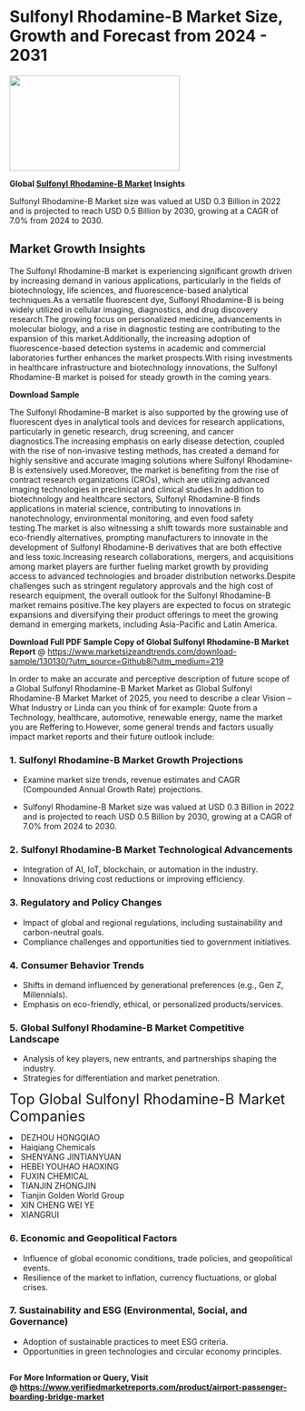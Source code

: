 <H1>Sulfonyl Rhodamine-B Market Size, Growth and Forecast from 2024 - 2031</H1><img class="aligncenter size-medium wp-image-584254" src="https://thirdeyenews.in/wp-content/uploads/2024/09/Global-Market-Research-300x168.jpeg" alt="" width="300" height="168" /><p><strong>Global&nbsp;<a href="https://www.marketsizeandtrends.com/download-sample/130130/?utm_source=Github8j?utm_medium=219">Sulfonyl Rhodamine-B Market</a> Insights</strong></p><p>Sulfonyl Rhodamine-B Market size was valued at USD 0.3 Billion in 2022 and is projected to reach USD 0.5 Billion by 2030, growing at a CAGR of 7.0% from 2024 to 2030.</p><p><h2>Market Growth Insights</h2> <p>The Sulfonyl Rhodamine-B market is experiencing significant growth driven by increasing demand in various applications, particularly in the fields of biotechnology, life sciences, and fluorescence-based analytical techniques.As a versatile fluorescent dye, Sulfonyl Rhodamine-B is being widely utilized in cellular imaging, diagnostics, and drug discovery research.The growing focus on personalized medicine, advancements in molecular biology, and a rise in diagnostic testing are contributing to the expansion of this market.Additionally, the increasing adoption of fluorescence-based detection systems in academic and commercial laboratories further enhances the market prospects.With rising investments in healthcare infrastructure and biotechnology innovations, the Sulfonyl Rhodamine-B market is poised for steady growth in the coming years.</p> <p><strong>Download Sample</strong></p> <p>The Sulfonyl Rhodamine-B market is also supported by the growing use of fluorescent dyes in analytical tools and devices for research applications, particularly in genetic research, drug screening, and cancer diagnostics.The increasing emphasis on early disease detection, coupled with the rise of non-invasive testing methods, has created a demand for highly sensitive and accurate imaging solutions where Sulfonyl Rhodamine-B is extensively used.Moreover, the market is benefiting from the rise of contract research organizations (CROs), which are utilizing advanced imaging technologies in preclinical and clinical studies.In addition to biotechnology and healthcare sectors, Sulfonyl Rhodamine-B finds applications in material science, contributing to innovations in nanotechnology, environmental monitoring, and even food safety testing.The market is also witnessing a shift towards more sustainable and eco-friendly alternatives, prompting manufacturers to innovate in the development of Sulfonyl Rhodamine-B derivatives that are both effective and less toxic.Increasing research collaborations, mergers, and acquisitions among market players are further fueling market growth by providing access to advanced technologies and broader distribution networks.Despite challenges such as stringent regulatory approvals and the high cost of research equipment, the overall outlook for the Sulfonyl Rhodamine-B market remains positive.The key players are expected to focus on strategic expansions and diversifying their product offerings to meet the growing demand in emerging markets, including Asia-Pacific and Latin America.<p><span class=""><strong>Download Full PDF Sample Copy of Global Sulfonyl Rhodamine-B Market Report</strong> @ <a href="https://www.marketsizeandtrends.com/download-sample/130130/?utm_source=Github8j?utm_medium=219" target="_blank">https://www.marketsizeandtrends.com/download-sample/130130/?utm_source=Github8j?utm_medium=219</a></span></p><p>In order to make an accurate and perceptive description of future scope of a Global&nbsp;Sulfonyl Rhodamine-B Market Market as Global&nbsp;Sulfonyl Rhodamine-B Market Market of 2025, you need to describe a clear Vision &ndash; What Industry or Linda can you think of for example: Quote from a Technology, healthcare, automotive, renewable energy, name the market you are Reffering to.However, some general trends and factors usually impact market reports and their future outlook include:</p><h3>1.&nbsp;<strong>Sulfonyl Rhodamine-B Market Growth Projections</strong></h3><ul><li>Examine market size trends, revenue estimates and CAGR (Compounded Annual Growth Rate) projections.</li><li><p>Sulfonyl Rhodamine-B Market size was valued at USD 0.3 Billion in 2022 and is projected to reach USD 0.5 Billion by 2030, growing at a CAGR of 7.0% from 2024 to 2030.</p></li></ul><h3>2.&nbsp;<strong>Sulfonyl Rhodamine-B Market Technological Advancements</strong></h3><ul><li>Integration of AI, IoT, blockchain, or automation in the industry.</li><li>Innovations driving cost reductions or improving efficiency.</li></ul><h3>3.&nbsp;<strong>Regulatory and Policy Changes</strong></h3><ul><li>Impact of global and regional regulations, including sustainability and carbon-neutral goals.</li><li>Compliance challenges and opportunities tied to government initiatives.</li></ul><h3>4.&nbsp;<strong>Consumer Behavior Trends</strong></h3><ul><li>Shifts in demand influenced by generational preferences (e.g., Gen Z, Millennials).</li><li>Emphasis on eco-friendly, ethical, or personalized products/services.</li></ul><h3>5.&nbsp;<strong>Global Sulfonyl Rhodamine-B Market Competitive Landscape</strong></h3><ul><li>Analysis of key players, new entrants, and partnerships shaping the industry.</li><li>Strategies for differentiation and market penetration.</li></ul><p data-pm-slice="1 1 []"><span style="color: inherit; font-family: inherit; font-size: 25px;">Top Global Sulfonyl Rhodamine-B Market Companies</span></p><div class="" data-test-id=""><p><li>DEZHOU HONGQIAO</li><li> Haiqiang Chemicals</li><li> SHENYANG JINTIANYUAN</li><li> HEBEI YOUHAO HAOXING</li><li> FUXIN CHEMICAL</li><li> TIANJIN ZHONGJIN</li><li> Tianjin Golden World Group</li><li> XIN CHENG WEI YE</li><li> XIANGRUI</li></p></div><h3>6.&nbsp;<strong>Economic and Geopolitical Factors</strong></h3><ul><li>Influence of global economic conditions, trade policies, and geopolitical events.</li><li>Resilience of the market to inflation, currency fluctuations, or global crises.</li></ul><h3>7.&nbsp;<strong>Sustainability and ESG (Environmental, Social, and Governance)</strong></h3><ul><li>Adoption of sustainable practices to meet ESG criteria.</li><li>Opportunities in green technologies and circular economy principles.</li></ul><h2><strong style="font-size: 14px;">For More Information or Query, Visit @&nbsp;</strong><a style="background-color: #ffffff; font-size: 14px;" href="https://www.marketsizeandtrends.com/report/sulfonyl-rhodamine-b-market/" target="_blank">https://www.verifiedmarketreports.com/product/airport-passenger-boarding-bridge-market</a></h2>
